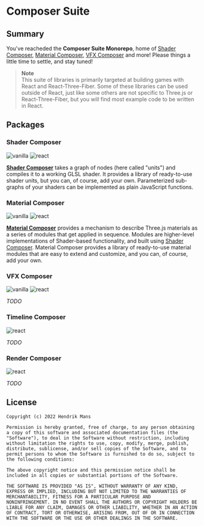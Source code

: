 # Composer Suite

## Summary

You've reacheded the **Composer Suite Monorepo**, home of [Shader Composer], [Material Composer], [VFX Composer] and more! Please things a little time to settle, and stay tuned!

> **Note**  
> This suite of libraries is primarily targeted at building games with React and React-Three-Fiber. Some of these libraries can be used outside of React, just like some others are not specific to Three.js or React-Three-Fiber, but you will find most example code to be written in React.

## Packages

### Shader Composer

![vanilla](https://img.shields.io/badge/-vanilla-yellow) ![react](https://img.shields.io/badge/-react-blue)

**[Shader Composer]** takes a graph of nodes (here called "units") and compiles it to a working GLSL shader. It provides a library of ready-to-use shader units, but you can, of course, add your own. Parameterized sub-graphs of your shaders can be implemented as plain JavaScript functions.

### Material Composer

![vanilla](https://img.shields.io/badge/-vanilla-yellow) ![react](https://img.shields.io/badge/-react-blue)

**[Material Composer]** provides a mechanism to describe Three.js materials as a series of modules that get applied in sequence. Modules are higher-level implementations of Shader-based functionality, and built using [Shader Composer]. Material Composer provides a library of ready-to-use material modules that are easy to extend and customize, and you can, of course, add your own.

### VFX Composer

![vanilla](https://img.shields.io/badge/-vanilla-yellow) ![react](https://img.shields.io/badge/-react-blue)

_TODO_

### Timeline Composer

![react](https://img.shields.io/badge/-react-blue)

_TODO_

### Render Composer

![react](https://img.shields.io/badge/-react-blue)

_TODO_

## License

```
Copyright (c) 2022 Hendrik Mans

Permission is hereby granted, free of charge, to any person obtaining
a copy of this software and associated documentation files (the
"Software"), to deal in the Software without restriction, including
without limitation the rights to use, copy, modify, merge, publish,
distribute, sublicense, and/or sell copies of the Software, and to
permit persons to whom the Software is furnished to do so, subject to
the following conditions:

The above copyright notice and this permission notice shall be
included in all copies or substantial portions of the Software.

THE SOFTWARE IS PROVIDED "AS IS", WITHOUT WARRANTY OF ANY KIND,
EXPRESS OR IMPLIED, INCLUDING BUT NOT LIMITED TO THE WARRANTIES OF
MERCHANTABILITY, FITNESS FOR A PARTICULAR PURPOSE AND
NONINFRINGEMENT. IN NO EVENT SHALL THE AUTHORS OR COPYRIGHT HOLDERS BE
LIABLE FOR ANY CLAIM, DAMAGES OR OTHER LIABILITY, WHETHER IN AN ACTION
OF CONTRACT, TORT OR OTHERWISE, ARISING FROM, OUT OF OR IN CONNECTION
WITH THE SOFTWARE OR THE USE OR OTHER DEALINGS IN THE SOFTWARE.
```

[shader composer]: https://github.com/hmans/composer-suite/tree/main/packages/shader-composer
[vfx composer]: https://github.com/hmans/composer-suite/tree/main/packages/vfx-composer
[material composer]: https://github.com/hmans/composer-suite/tree/main/packages/material-composer
